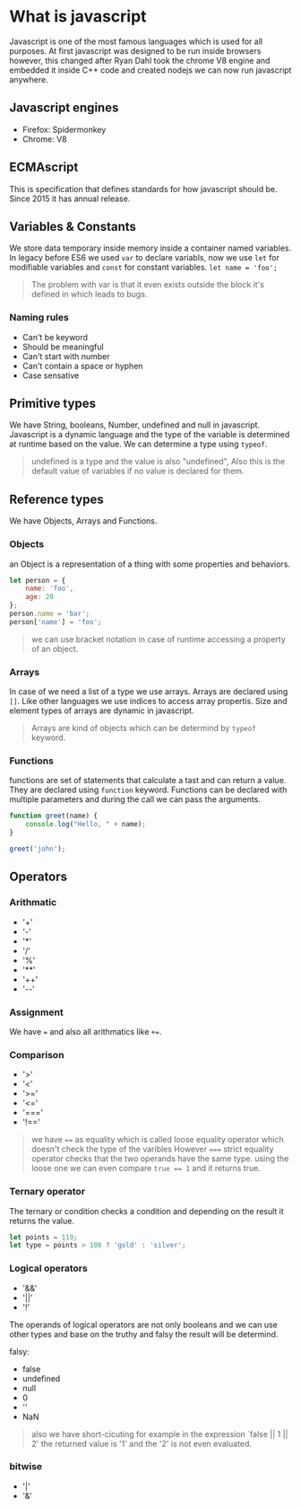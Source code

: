 # What is javascript

Javascript is one of the most famous languages which is used for all purposes. At first javascript was designed to be run inside browsers however, this changed after Ryan Dahl took the chrome V8 engine and embedded it inside C++ code and created nodejs we can now run javascript anywhere.

## Javascript engines

* Firefox: Spidermonkey
* Chrome: V8

## ECMAscript

This is specification that defines standards for how javascript should be. Since 2015 it has annual release.

## Variables & Constants

We store data temporary inside memory inside a container named variables. In legacy before ES6 we used `var` to declare variabls, now we use `let` for modifiable variables and `const` for constant variables.
`let name = 'foo';`

> The problem with var is that it even exists outside the block it's defined in which leads to bugs.

### Naming rules

* Can't be keyword
* Should be meaningful
* Can't start with number
* Can't contain a space or hyphen
* Case sensative

## Primitive types

We have String, booleans, Number, undefined and null in javascript.
Javascript is a dynamic language and the type of the variable is determined at runtime based on the value. We can determine a type using `typeof`.

> undefined is a type and the value is also "undefined", Also this is the default value of variables if no value is declared for them.

## Reference types

We have Objects, Arrays and Functions.

### Objects

an Object is a representation of a thing with some properties and behaviors.

```javascript
let person = {
    name: 'foo',
    age: 20
};
person.name = 'bar';
person['name'] = 'foo';
```

> we can use bracket notation in case of runtime accessing a property of an object.

### Arrays

In case of we need a list of a type we use arrays. Arrays are declared using `[]`. Like other languages we use indices to access array propertis.
Size and element types of arrays are dynamic in javascript.

> Arrays are kind of objects which can be determind by `typeof` keyword.

### Functions

functions are set of statements that calculate a tast and can return a value. They are declared using `function` keyword.
Functions can be declared with multiple parameters and during the call we can pass the arguments.

```javascript
function greet(name) {
    console.log("Hello, " + name);
}

greet('john');
```

## Operators

### Arithmatic

* '+'
* '-'
* '*'
* '/'
* '%'
* '**'
* '++'
* '--'

### Assignment

We have `=` and also all arithmatics like `+=`.

### Comparison

* '>'
* '<'
* '>='
* '<='
* '==='
* '!=='

> we have `==` as equality which is called loose equality operator which doesn't check the type of the varibles However `===` strict equality operator checks that the two operands have the same type. using the loose one we can even compare `true == 1` and it returns true.

### Ternary operator

The ternary or condition checks a condition and depending on the result it returns the value.

```javascript
let points = 110;
let type = points > 100 ? 'gold' : 'silver';
```

### Logical operators

* '&&'
* '||'
* '!'

The operands of logical operators are not only booleans and we can use other types and base on the truthy and falsy the result will be determind.

falsy:

* false
* undefined
* null
* 0
* ''
* NaN

> also we have short-cicuting for example in the expression `false || 1 || 2' the returned value is '1' and the '2' is not even evaluated.

### bitwise

* '|'
* '&'
